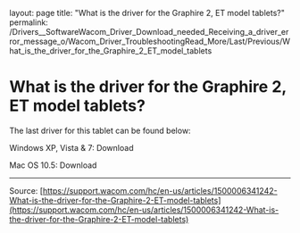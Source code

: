 layout: page
title: "What is the driver for the Graphire 2, ET model tablets?"
permalink: /Drivers__SoftwareWacom_Driver_Download_needed_Receiving_a_driver_error_message_o/Wacom_Driver_TroubleshootingRead_More/Last/Previous/What_is_the_driver_for_the_Graphire_2_ET_model_tablets

# What is the driver for the Graphire 2, ET model tablets?

The last driver for this tablet can be found below:


Windows XP, Vista & 7: Download


Mac OS 10.5: Download

---
Source: [https://support.wacom.com/hc/en-us/articles/1500006341242-What-is-the-driver-for-the-Graphire-2-ET-model-tablets](https://support.wacom.com/hc/en-us/articles/1500006341242-What-is-the-driver-for-the-Graphire-2-ET-model-tablets)

